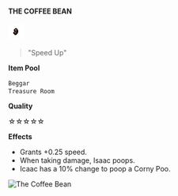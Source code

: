 ﻿#### **THE COFFEE BEAN**
![The Coffee Bean](/resources/gfx/items/collectibles/coffee_bean.png "The Coffee Bean")

> "Speed Up"

**Item Pool**

```
Beggar
Treasure Room
```

**Quality**

☆☆☆☆☆

**Effects**
- Grants +0.25 speed.
- When taking damage, Isaac poops.
- Icaac has a 10% change to poop a Corny Poo.

![The Coffee Bean](/gifs/coffee_bean.gif "The Coffee Bean")
